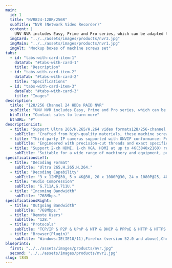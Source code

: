 ```yaml
---
main:
  id: 1
  title: "NVR824-128R/256R"
  subTitle: "NVR (Network Video Recorder)"
  content: |
    UNV NVR includes Easy, Prime and Pro series, which can be adapted to different application scenarios. UNV NVR has high quality genes to ensure the reliability of devices and the whole system, focusing on user experience to simplify every operation process..
  imgCard: "../../assets/images/products/nvr3.jpg"
  imgMain: "../../assets/images/products/nvr1.jpg"
  imgAlt: "Mockup boxes of machine screws set"
tabs:
  - id: "tabs-with-card-item-1"
    dataTab: "#tabs-with-card-1"
    title: "Description"
  - id: "tabs-with-card-item-2"
    dataTab: "#tabs-with-card-2"
    title: "Specifications"
  - id: "tabs-with-card-item-3"
    dataTab: "#tabs-with-card-3"
    title: "Images"
description:
  title: "128/256 Channel 24 HDDs RAID NVR"
  subTitle: "UNV NVR includes Easy, Prime and Pro series, which can be adapted to different application scenarios. UNV NVR has high quality genes to ensure the reliability of devices and the whole system, focusing on user experience to simplify every operation process."
  btnTitle: "Contact sales to learn more"
  btnURL: "#"
descriptionList:
  - title: "Support Ultra 265/H.265/H.264 video formats128/256-channel input"
    subTitle: "Crafted from high-quality materials, these machine screws are built to withstand the rigors of industrial environments."
  - title: "Third-party IP cameras supported with ONVIF conformance: Profile S, Profile G, Profile C, Profile Q, Profile A, Profile T"
    subTitle: "Engineered with precision-cut threads and exact specifications, ensuring a tight and secure fit for every application."
  - title: "Support 2-ch HDMI, 1-ch VGA, HDMI at up to 4K(3840x2160) resolution"
    subTitle: "Suitable for a wide range of machinery and equipment, providing versatile fastening solutions for various industrial needs."
specificationsLeft:
  - title: "Decoding Format"
    subTitle: "Ultra 265,H.265,H.264."
  - title: "Decoding Capability"
    subTitle: "3 x 12MP@30, 5 x 4K@30, 20 x 1080P@30, 24 x 1080P@25, 40 x 960P@25, 45 x 720P@30, 54 x 720P@25, 96 x D1."
  - title: "Audio Compression"
    subTitle: "G.711A,G.711U."
  - title: "Incoming Bandwidth"
    subTitle: "768Mbps."
specificationsRight:
  - title: "Outgoing Bandwidth"
    subTitle: "768Mbps."
  - title: "Remote Users"
    subTitle: "128."
  - title: "Protocols"
    subTitle: "TCP/IP & P2P & UPnP & NTP & DHCP & PPPoE & HTTP & HTTPS & DNS & DDNS & SNMP & SMTP & NFS & RTSP & 802.1x & IPV6."
  - title: "Browser(Plugin)"
    subTitle: "Windows:IE(IE10/11),Firefox (version 52.0 and above),Chrome(version 45 and above),Edge(version 79 and above)."
blueprints:
  first: "../../assets/images/products/nvr.jpg"
  second: "../../assets/images/products/nvr1.jpg"
slug: t845    
---
```

